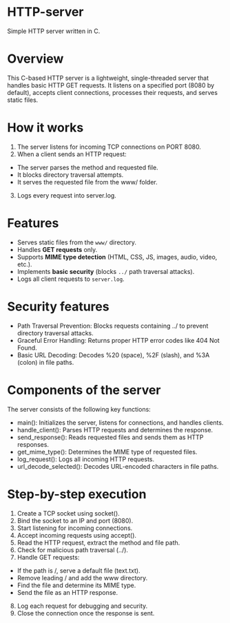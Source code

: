 # HTTP-server
Simple HTTP server written in C.

# Overview
This C-based HTTP server is a lightweight, single-threaded server that handles basic HTTP GET requests. It listens on a specified port (8080 by default), accepts client connections, processes their requests, and serves static files.

# How it works
1. The server listens for incoming TCP connections on PORT 8080.
2. When a client sends an HTTP request:
- The server parses the method and requested file.
- It blocks directory traversal attempts.
- It serves the requested file from the www/ folder.
3. Logs every request into server.log.

# Features
- Serves static files from the `www/` directory.
- Handles **GET requests** only.
- Supports **MIME type detection** (HTML, CSS, JS, images, audio, video, etc.).
- Implements **basic security** (blocks `../` path traversal attacks).
- Logs all client requests to `server.log`.

# Security features
- Path Traversal Prevention: Blocks requests containing ../ to prevent directory traversal attacks.
- Graceful Error Handling: Returns proper HTTP error codes like 404 Not Found.
- Basic URL Decoding: Decodes %20 (space), %2F (slash), and %3A (colon) in file paths.

# Components of the server
The server consists of the following key functions:
- main(): Initializes the server, listens for connections, and handles clients.
- handle_client(): Parses HTTP requests and determines the response.
- send_response(): Reads requested files and sends them as HTTP responses.
- get_mime_type(): Determines the MIME type of requested files.
- log_request(): Logs all incoming HTTP requests.
- url_decode_selected(): Decodes URL-encoded characters in file paths.

# Step-by-step execution
1. Create a TCP socket using socket().
2. Bind the socket to an IP and port (8080).
3. Start listening for incoming connections.
4. Accept incoming requests using accept().
5. Read the HTTP request, extract the method and file path.
6. Check for malicious path traversal (../).
7. Handle GET requests:
- If the path is /, serve a default file (text.txt).
- Remove leading / and add the www directory.
- Find the file and determine its MIME type.
- Send the file as an HTTP response.
8. Log each request for debugging and security.
9. Close the connection once the response is sent.
